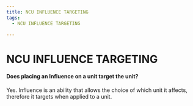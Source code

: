 ```yaml
---
title: NCU INFLUENCE TARGETING
tags:
  - NCU INFLUENCE TARGETING

---
```


# NCU INFLUENCE TARGETING

#### Does placing an Influence on a unit target the unit? 

Yes. Influence is an ability that allows the choice of which unit it affects, therefore it targets when applied to a unit.
